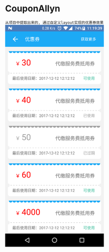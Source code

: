 # CouponAllyn

`从项目中提取出来的, 通过自定义layout实现的优惠券效果`
<img src="https://github.com/Allyns/CouponAllyn/blob/master/74DF7D45B16A40E67A73655AC871065A.png" width="320" />



 
